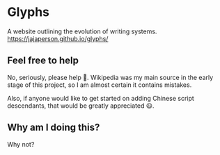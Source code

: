 # Glyphs
A website outlining the evolution of writing systems.
https://jajaperson.github.io/glyphs/

## Feel free to help
No, seriously, please help :pray:. Wikipedia was my main source in the early stage of this project, so I am almost certain it contains mistakes.

Also, if anyone would like to get started on adding Chinese script descendants, that would be greatly appreciated :smiley:.

## Why am I doing this?
Why not?
